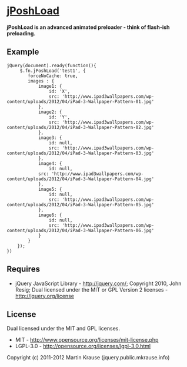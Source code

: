 <a name="README">[jPoshLoad](https://github.com/martinkr/jPoshLoad)</a>
=======
**jPoshLoad is an advanced animated preloader - think of flash-ish preloading.**

## Example

	jQuery(document).ready(function(){
		 $.fn.jPoshLoad('test1', {
			forceNoCache: true,
			images : {
				image1: {
					id: 'X',
					src: 'http://www.ipad3wallpapers.com/wp-content/uploads/2012/04/iPad-3-Wallpaper-Pattern-01.jpg'
				},
				image2: {
					id: 'Y',
					src: 'http://www.ipad3wallpapers.com/wp-content/uploads/2012/04/iPad-3-Wallpaper-Pattern-02.jpg'
				},
				image3: {
					id: null,
					src: 'http://www.ipad3wallpapers.com/wp-content/uploads/2012/04/iPad-3-Wallpaper-Pattern-03.jpg'
				},
				image4: {
					id: null,
				src: 'http://www.ipad3wallpapers.com/wp-content/uploads/2012/04/iPad-3-Wallpaper-Pattern-04.jpg'
				},
				image5: {
					id: null,
					src: 'http://www.ipad3wallpapers.com/wp-content/uploads/2012/04/iPad-3-Wallpaper-Pattern-05.jpg'
				},
				image6: {
					id: null,
					src: 'http://www.ipad3wallpapers.com/wp-content/uploads/2012/04/iPad-3-Wallpaper-Pattern-06.jpg'
				}
			}
		});
	})

## Requires
 * jQuery JavaScript Library - http://jquery.com/; Copyright 2010, John Resig; Dual licensed under the MIT or GPL Version 2 licenses - http://jquery.org/license

## License
Dual licensed under the MIT and GPL licenses.

* MIT - http://www.opensource.org/licenses/mit-license.php
* LGPL-3.0 - http://opensource.org/licenses/lgpl-3.0.html

Copyright (c) 2011-2012 Martin Krause (jquery.public.mkrause.info)
